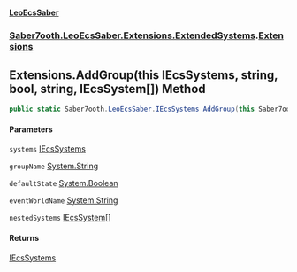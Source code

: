 #### [LeoEcsSaber](index.md 'index')
### [Saber7ooth.LeoEcsSaber.Extensions.ExtendedSystems](Saber7ooth.LeoEcsSaber.Extensions.ExtendedSystems.md 'Saber7ooth.LeoEcsSaber.Extensions.ExtendedSystems').[Extensions](Extensions.md 'Saber7ooth.LeoEcsSaber.Extensions.ExtendedSystems.Extensions')

## Extensions.AddGroup(this IEcsSystems, string, bool, string, IEcsSystem[]) Method

```csharp
public static Saber7ooth.LeoEcsSaber.IEcsSystems AddGroup(this Saber7ooth.LeoEcsSaber.IEcsSystems systems, string groupName, bool defaultState, string eventWorldName, params Saber7ooth.LeoEcsSaber.IEcsSystem[] nestedSystems);
```
#### Parameters

<a name='Saber7ooth.LeoEcsSaber.Extensions.ExtendedSystems.Extensions.AddGroup(thisSaber7ooth.LeoEcsSaber.IEcsSystems,string,bool,string,Saber7ooth.LeoEcsSaber.IEcsSystem[]).systems'></a>

`systems` [IEcsSystems](IEcsSystems.md 'Saber7ooth.LeoEcsSaber.IEcsSystems')

<a name='Saber7ooth.LeoEcsSaber.Extensions.ExtendedSystems.Extensions.AddGroup(thisSaber7ooth.LeoEcsSaber.IEcsSystems,string,bool,string,Saber7ooth.LeoEcsSaber.IEcsSystem[]).groupName'></a>

`groupName` [System.String](https://docs.microsoft.com/en-us/dotnet/api/System.String 'System.String')

<a name='Saber7ooth.LeoEcsSaber.Extensions.ExtendedSystems.Extensions.AddGroup(thisSaber7ooth.LeoEcsSaber.IEcsSystems,string,bool,string,Saber7ooth.LeoEcsSaber.IEcsSystem[]).defaultState'></a>

`defaultState` [System.Boolean](https://docs.microsoft.com/en-us/dotnet/api/System.Boolean 'System.Boolean')

<a name='Saber7ooth.LeoEcsSaber.Extensions.ExtendedSystems.Extensions.AddGroup(thisSaber7ooth.LeoEcsSaber.IEcsSystems,string,bool,string,Saber7ooth.LeoEcsSaber.IEcsSystem[]).eventWorldName'></a>

`eventWorldName` [System.String](https://docs.microsoft.com/en-us/dotnet/api/System.String 'System.String')

<a name='Saber7ooth.LeoEcsSaber.Extensions.ExtendedSystems.Extensions.AddGroup(thisSaber7ooth.LeoEcsSaber.IEcsSystems,string,bool,string,Saber7ooth.LeoEcsSaber.IEcsSystem[]).nestedSystems'></a>

`nestedSystems` [IEcsSystem](IEcsSystem.md 'Saber7ooth.LeoEcsSaber.IEcsSystem')[[]](https://docs.microsoft.com/en-us/dotnet/api/System.Array 'System.Array')

#### Returns
[IEcsSystems](IEcsSystems.md 'Saber7ooth.LeoEcsSaber.IEcsSystems')